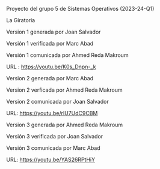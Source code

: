 Proyecto del grupo 5 de Sistemas Operativos (2023-24-Q1)

La Giratoria

Version 1 generada por Joan Salvador

Versión 1 verificada por Marc Abad

Versión 1 comunicada por Ahmed Reda Makroum

URL : https://youtu.be/K0s_Dnpn-_k

Version 2 generada por Marc Abad

Version 2 verficada por Ahmed Reda Makroum

Version 2 comunicada por Joan Salvador

URL: https://youtu.be/rlU7UdC9CBM

Version 3 generada por Ahmed Reda Makroum

Versión 3 verificada por Joan Salvador

Versión 3 comunicada por Marc Abad

URL: https://youtu.be/YAS26RPtHiY


